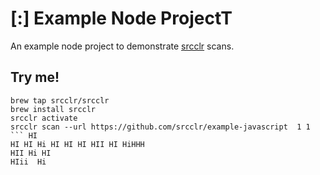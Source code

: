 # [:] Example Node ProjectT

An example node project to demonstrate [srcclr](https://www.srcclr.com) scans.

## Try me!

```
brew tap srcclr/srcclr  
brew install srcclr   
srcclr activate
srcclr scan --url https://github.com/srcclr/example-javascript  1 1
``` HI 
HI HI Hi HI HI HI HII HI HiHHH   
HII Hi HI
HIii  Hi
 
